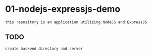# 01-nodejs-expressjs-demo

`this repository is an application utilizing NodeJS and ExpressJS`

## TODO

`create backend directory and server`